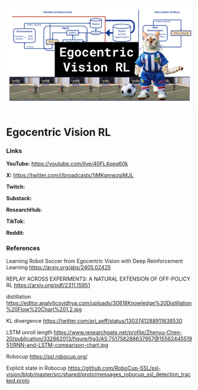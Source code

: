 ![thumbnail](thumbnail.png)

# Egocentric Vision RL

### Links

**YouTube:** https://youtube.com/live/40FL4peq60k

**X:** https://twitter.com/i/broadcasts/1jMKgmwzgjMJL

**Twitch:**

**Substack:**

**ResearchHub:**

**TikTok:**

**Reddit:**

### References

Learning Robot Soccer from Egocentric Vision with Deep Reinforcement Learning
https://arxiv.org/abs/2405.02425

REPLAY ACROSS EXPERIMENTS: A NATURAL EXTENSION OF OFF-POLICY RL
https://arxiv.org/pdf/2311.15951

distillation
https://editor.analyticsvidhya.com/uploads/30818Knowledge%20Distillation%20Flow%20Chart%201.2.jpg

KL divergence
https://twitter.com/ari_seff/status/1303741288911638530

LSTM unroll length
https://www.researchgate.net/profile/Zhenyu-Chen-20/publication/332662013/figure/fig3/AS:751758288637957@1556244551951/RNN-and-LSTM-comparison-chart.jpg

Robocup
https://ssl.robocup.org/

Explicit state in Robocup
https://github.com/RoboCup-SSL/ssl-vision/blob/master/src/shared/proto/messages_robocup_ssl_detection_tracked.proto
